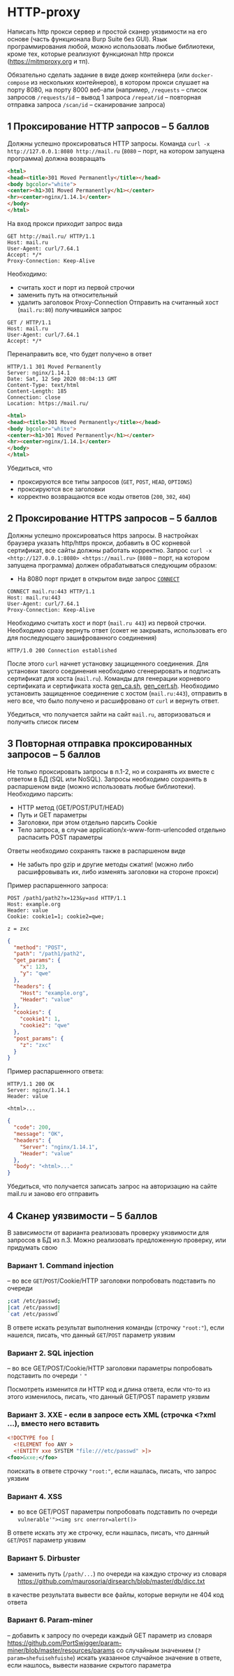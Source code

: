 # HTTP-proxy

Написать http прокси сервер и простой сканер уязвимости на его основе (часть функционала Burp Suite без GUI).
Язык программирования любой, можно использовать любые библиотеки, кроме тех, которые реализуют функционал http прокси
(<https://mitmproxy.org> и тп).

Обязательно сделать задание в виде докер контейнера (или `docker-compose` из нескольких контейнеров), в котором прокси слушает на порту 8080, на порту 8000 веб-апи (например,
`/requests` – список запросов
`/requests/id` – вывод 1 запроса
`/repeat/id` – повторная отправка запроса
`/scan/id` – сканирование запроса)

## 1 Проксирование HTTP запросов – 5 баллов

Должны успешно проксироваться HTTP запросы.
Команда `curl -x http://127.0.0.1:8080 http://mail.ru` (`8080` – порт, на котором запущена программа) должна возвращать

```html
<html>
<head><title>301 Moved Permanently</title></head>
<body bgcolor="white">
<center><h1>301 Moved Permanently</h1></center>
<hr><center>nginx/1.14.1</center>
</body>
</html>
```

На вход прокси приходит запрос вида

```http
GET http://mail.ru/ HTTP/1.1
Host: mail.ru
User-Agent: curl/7.64.1
Accept: */*
Proxy-Connection: Keep-Alive
```

Необходимо:

- считать хост и порт из первой строчки
- заменить путь на относительный
- удалить заголовок Proxy-Connection
Отправить на считанный хост (`mail.ru:80`) получившийся запрос

```http
GET / HTTP/1.1
Host: mail.ru
User-Agent: curl/7.64.1
Accept: */*
```

Перенаправить все, что будет получено в ответ

```http
HTTP/1.1 301 Moved Permanently
Server: nginx/1.14.1
Date: Sat, 12 Sep 2020 08:04:13 GMT
Content-Type: text/html
Content-Length: 185
Connection: close
Location: https://mail.ru/
```

```html
<html>
<head><title>301 Moved Permanently</title></head>
<body bgcolor="white">
<center><h1>301 Moved Permanently</h1></center>
<hr><center>nginx/1.14.1</center>
</body>
</html>
```

Убедиться, что

- проксируются все типы запросов (`GET`, `POST`, `HEAD`, `OPTIONS`)
- проксируются все заголовки
- корректно возвращаются все коды ответов (`200`, `302`, `404`)

## 2 Проксирование HTTPS запросов – 5 баллов

Должны успешно проксироваться https запросы.
В настройках браузера указать http/https прокси, добавить в ОС корневой сертификат, все сайты должны работать корректно.
Запрос `curl -x <http://127.0.0.1:8080> <https://mail.ru>` (`8080` – порт, на котором запущена программа) должен обрабатываться следующим образом:

- На 8080 порт придет в открытом виде запрос [`CONNECT`](https://developer.mozilla.org/en-US/docs/Web/HTTP/Methods/CONNECT)

```http
CONNECT mail.ru:443 HTTP/1.1
Host: mail.ru:443
User-Agent: curl/7.64.1
Proxy-Connection: Keep-Alive
```

Необходимо считать хост и порт (`mail.ru 443`) из первой строчки.
Необходимо сразу вернуть ответ (сокет не закрывать, использовать его для последующего зашифрованного соединения)

```http
HTTP/1.0 200 Connection established
```

После этого `curl` начнет установку защищенного соединения. Для установки такого соединения необходимо сгенерировать и подписать сертификат для хоста (`mail.ru`). Команды для генерации корневого сертификата и сертификата хоста [gen_ca.sh](https://github.com/john-pentest/fproxy/blob/master/gen_ca.sh), [gen_cert.sh](https://github.com/john-pentest/fproxy/blob/master/gen_cert.sh).
Необходимо установить защищенное соединение с хостом (`mail.ru:443`), отправить в него все, что было получено и расшифровано от `curl` и вернуть ответ.

Убедиться, что получается зайти на сайт `mail.ru`, авторизоваться и получить список писем

## 3 Повторная отправка проксированных запросов – 5 баллов

Не только проксировать запросы в п.1-2, но и сохранять их вместе с ответом в БД (SQL или NoSQL).
Запросы необходимо сохранять в распаршеном виде (можно использовать любые библиотеки). Необходимо парсить:

- HTTP метод (GET/POST/PUT/HEAD)
- Путь и GET параметры
- Заголовки, при этом отдельно парсить Cookie
- Тело запроса, в случае application/x-www-form-urlencoded отдельно распасить POST параметры

Ответы необходимо сохранять также в распаршеном виде

- Не забыть про gzip и другие методы сжатия! (можно либо расшифровывать их, либо изменять заголовки на стороне прокси)

Пример распаршенного запроса:

```http
POST /path1/path2?x=123&y=asd HTTP/1.1
Host: example.org
Header: value
Cookie: cookie1=1; cookie2=qwe;

z = zxc
```

```json
{
  "method": "POST",
  "path": "/path1/path2",
  "get_params": {
    "x": 123,
    "y": "qwe"
  },
  "headers": {
    "Host": "example.org",
    "Header": "value"
  },
  "cookies": {
    "cookie1": 1,
    "cookie2": "qwe"
  },
  "post_params": {
    "z": "zxc"
  }
}
```

Пример распаршенного ответа:

```http
HTTP/1.1 200 OK
Server: nginx/1.14.1
Header: value

<html>...
```

```json
{
  "code": 200,
  "message": "OK",
  "headers": {
    "Server": "nginx/1.14.1",
    "Header": "value"
  },
  "body": "<html>..."
}
```

Убедиться, что получается записать запрос на авторизацию на сайте mail.ru и заново его отправить

## 4 Сканер уязвимости – 5 баллов

В зависимости от варианта реализовать проверку уязвимости для запросов в БД из п.3. Можно реализовать предложенную проверку, или придумать свою

### Вариант 1. Command injection

– во все `GET`/`POST`/Сookie/HTTP заголовки попробовать подставить по очереди

```sh
;cat /etc/passwd;
|cat /etc/passwd|
`cat /etc/passwd`
```

В ответе искать результат выполнения команды (строчку `"root:"`), если нашелся, писать, что данный `GET`/`POST` параметр уязвим

### Вариант 2. SQL injection

– во все GET/POST/Сookie/HTTP заголовки параметры попробовать подставить по очереди `'` `"`

Посмотреть изменится ли HTTP код и длина ответа, если что-то из этого изменилось, писать, что данный GET/POST параметр уязвим

### Вариант 3. XXE - если в запросе есть XML (строчка <?xml ...), вместо него вставить

```xml
<!DOCTYPE foo [
  <!ELEMENT foo ANY >
  <!ENTITY xxe SYSTEM "file:///etc/passwd" >]>
<foo>&xxe;</foo>
```

поискать в ответе строчку `"root:"`, если нашлась, писать, что запрос уязвим

### Вариант 4. XSS

- во все GET/POST параметры попробовать подставить по очереди `vulnerable'"><img src onerror=alert()>`

В ответе искать эту же строчку, если нашлась, писать, что данный `GET`/`POST` параметр уязвим

### Вариант 5. Dirbuster

- заменить путь (`/path/...`) по очереди на каждую строчку из словаря <https://github.com/maurosoria/dirsearch/blob/master/db/dicc.txt>

в качестве результата вывести все файлы, которые вернули не 404 код ответа

### Вариант 6. Param-miner

– добавить к запросу по очереди каждый GET параметр из словаря <https://github.com/PortSwigger/param-miner/blob/master/resources/params> со случайным значением (`?param=shefuisehfuishe`)
искать указанное случайное значение в ответе, если нашлось, вывести название скрытого параметра
